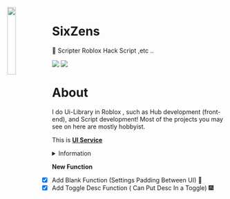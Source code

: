 <img align='left' src='https://i.pinimg.com/originals/2d/6f/83/2d6f83afe677bd30fc3e80cecfe1133f.jpg' width='20%'>

# SixZens

📁 Scripter Roblox Hack Script ,etc ..

![](https://komarev.com/ghpvc/?username=SixZens&color=de0021)
![](https://img.shields.io/badge/Discord-SixZens%234978-red)



# About
I do Ui-Library in Roblox , such as Hub development (front-end), and Script development! Most of the projects you may see on here are mostly hobbyist.

This is [**UI Service**](https://discord.gg/VhtxpdnmeF)

<details><summary>Information</summary>
<p>

```Lua
[Information]
[*] UI Price 900 + THB
[*] UI Open Source 2500
```

</p>
</details>

**New Function**
- [x] Add Blank Function (Settings Padding Between UI) :tada:
- [x] Add Toggle Desc Function ( Can Put Desc In a Toggle) 🎆
